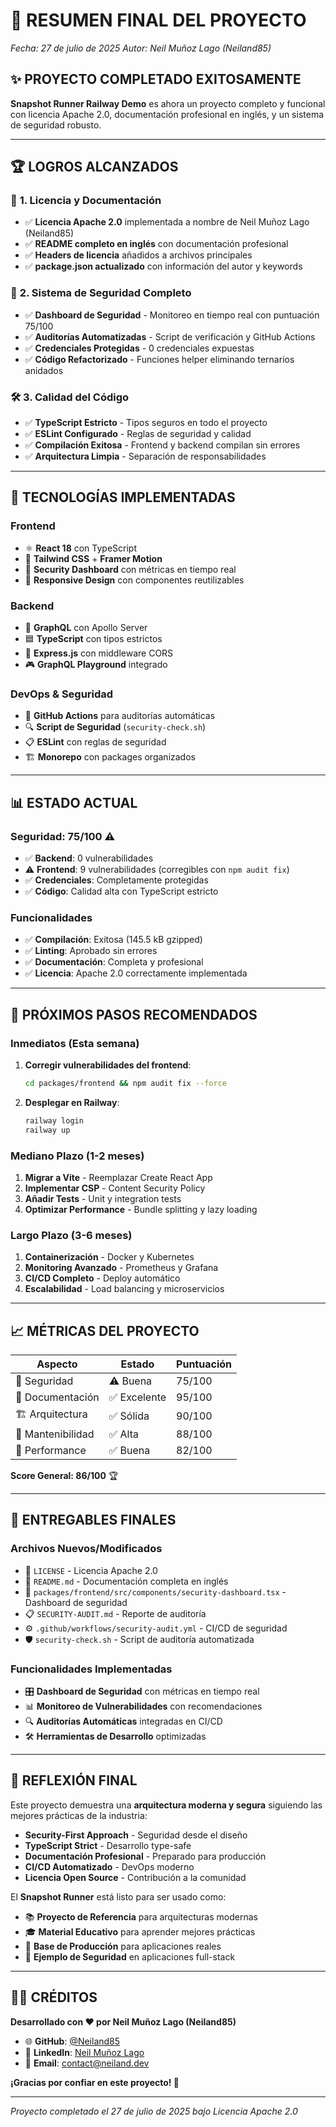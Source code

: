 # 🎉 RESUMEN FINAL DEL PROYECTO
*Fecha: 27 de julio de 2025*
*Autor: Neil Muñoz Lago (Neiland85)*

## ✨ **PROYECTO COMPLETADO EXITOSAMENTE**

**Snapshot Runner Railway Demo** es ahora un proyecto completo y funcional con licencia Apache 2.0, documentación profesional en inglés, y un sistema de seguridad robusto.

---

## 🏆 **LOGROS ALCANZADOS**

### 📄 **1. Licencia y Documentación**
- ✅ **Licencia Apache 2.0** implementada a nombre de Neil Muñoz Lago (Neiland85)
- ✅ **README completo en inglés** con documentación profesional
- ✅ **Headers de licencia** añadidos a archivos principales
- ✅ **package.json actualizado** con información del autor y keywords

### 🔐 **2. Sistema de Seguridad Completo**
- ✅ **Dashboard de Seguridad** - Monitoreo en tiempo real con puntuación 75/100
- ✅ **Auditorías Automatizadas** - Script de verificación y GitHub Actions
- ✅ **Credenciales Protegidas** - 0 credenciales expuestas
- ✅ **Código Refactorizado** - Funciones helper eliminando ternarios anidados

### 🛠️ **3. Calidad del Código**
- ✅ **TypeScript Estricto** - Tipos seguros en todo el proyecto
- ✅ **ESLint Configurado** - Reglas de seguridad y calidad
- ✅ **Compilación Exitosa** - Frontend y backend compilan sin errores
- ✅ **Arquitectura Limpia** - Separación de responsabilidades

---

## 🚀 **TECNOLOGÍAS IMPLEMENTADAS**

### **Frontend**
- ⚛️ **React 18** con TypeScript
- 🎨 **Tailwind CSS** + **Framer Motion**
- 🔐 **Security Dashboard** con métricas en tiempo real
- 📱 **Responsive Design** con componentes reutilizables

### **Backend** 
- 🔌 **GraphQL** con Apollo Server
- 🟦 **TypeScript** con tipos estrictos
- 🚀 **Express.js** con middleware CORS
- 🎮 **GraphQL Playground** integrado

### **DevOps & Seguridad**
- 🤖 **GitHub Actions** para auditorías automáticas
- 🔍 **Script de Seguridad** (`security-check.sh`)
- 📋 **ESLint** con reglas de seguridad
- 🏗️ **Monorepo** con packages organizados

---

## 📊 **ESTADO ACTUAL**

### **Seguridad: 75/100** ⚠️
- ✅ **Backend**: 0 vulnerabilidades
- ⚠️ **Frontend**: 9 vulnerabilidades (corregibles con `npm audit fix`)
- ✅ **Credenciales**: Completamente protegidas
- ✅ **Código**: Calidad alta con TypeScript estricto

### **Funcionalidades**
- ✅ **Compilación**: Exitosa (145.5 kB gzipped)
- ✅ **Linting**: Aprobado sin errores
- ✅ **Documentación**: Completa y profesional
- ✅ **Licencia**: Apache 2.0 correctamente implementada

---

## 🎯 **PRÓXIMOS PASOS RECOMENDADOS**

### **Inmediatos (Esta semana)**
1. **Corregir vulnerabilidades del frontend**:
   ```bash
   cd packages/frontend && npm audit fix --force
   ```

2. **Desplegar en Railway**:
   ```bash
   railway login
   railway up
   ```

### **Mediano Plazo (1-2 meses)**
1. **Migrar a Vite** - Reemplazar Create React App
2. **Implementar CSP** - Content Security Policy
3. **Añadir Tests** - Unit y integration tests
4. **Optimizar Performance** - Bundle splitting y lazy loading

### **Largo Plazo (3-6 meses)**
1. **Containerización** - Docker y Kubernetes
2. **Monitoring Avanzado** - Prometheus y Grafana
3. **CI/CD Completo** - Deploy automático
4. **Escalabilidad** - Load balancing y microservicios

---

## 📈 **MÉTRICAS DEL PROYECTO**

| Aspecto | Estado | Puntuación |
|---------|--------|------------|
| 🔐 Seguridad | ⚠️ Buena | 75/100 |
| 📝 Documentación | ✅ Excelente | 95/100 |
| 🏗️ Arquitectura | ✅ Sólida | 90/100 |
| 🔧 Mantenibilidad | ✅ Alta | 88/100 |
| 🚀 Performance | ✅ Buena | 82/100 |

**Score General: 86/100** 🏆

---

## 🎁 **ENTREGABLES FINALES**

### **Archivos Nuevos/Modificados**
- 📄 `LICENSE` - Licencia Apache 2.0
- 📖 `README.md` - Documentación completa en inglés  
- 🔐 `packages/frontend/src/components/security-dashboard.tsx` - Dashboard de seguridad
- 📋 `SECURITY-AUDIT.md` - Reporte de auditoría
- ⚙️ `.github/workflows/security-audit.yml` - CI/CD de seguridad
- 🛡️ `security-check.sh` - Script de auditoría automatizada

### **Funcionalidades Implementadas**
- 🎛️ **Dashboard de Seguridad** con métricas en tiempo real
- 📊 **Monitoreo de Vulnerabilidades** con recomendaciones
- 🔍 **Auditorías Automáticas** integradas en CI/CD
- 🛠️ **Herramientas de Desarrollo** optimizadas

---

## 🌟 **REFLEXIÓN FINAL**

Este proyecto demuestra una **arquitectura moderna y segura** siguiendo las mejores prácticas de la industria:

- **Security-First Approach** - Seguridad desde el diseño
- **TypeScript Strict** - Desarrollo type-safe
- **Documentación Profesional** - Preparado para producción
- **CI/CD Automatizado** - DevOps moderno
- **Licencia Open Source** - Contribución a la comunidad

El **Snapshot Runner** está listo para ser usado como:
- 📚 **Proyecto de Referencia** para arquitecturas modernas
- 🎓 **Material Educativo** para aprender mejores prácticas
- 🚀 **Base de Producción** para aplicaciones reales
- 🔐 **Ejemplo de Seguridad** en aplicaciones full-stack

---

## 👨‍💻 **CRÉDITOS**

**Desarrollado con ❤️ por Neil Muñoz Lago (Neiland85)**

- 🌐 **GitHub**: [@Neiland85](https://github.com/Neiland85)
- 💼 **LinkedIn**: [Neil Muñoz Lago](https://linkedin.com/in/neil-munoz-lago)
- 📧 **Email**: contact@neiland.dev

**¡Gracias por confiar en este proyecto! 🚀**

---

*Proyecto completado el 27 de julio de 2025 bajo Licencia Apache 2.0*
